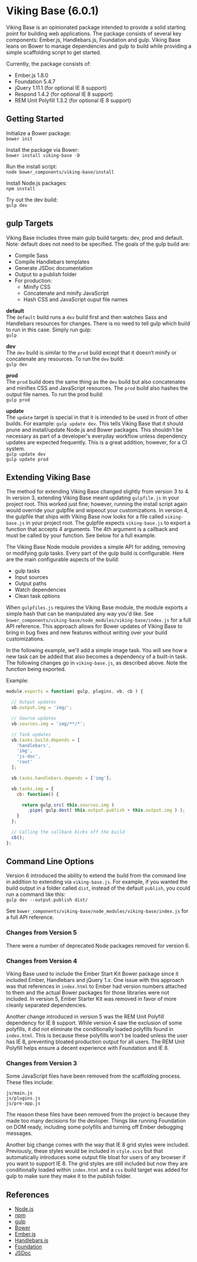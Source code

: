 # Viking Base (6.0.1)

Viking Base is an opinionated package intended to provide a solid starting point for building web applications. The package consists of several key components: Ember.js, Handlebars.js, Foundation and gulp. Viking Base leans on Bower to manage dependencies and gulp to build while providing a simple scaffolding script to get started.

Currently, the package consists of:

* Ember.js 1.8.0
* Foundation 5.4.7
* jQuery 1.11.1 (for optional IE 8 support)
* Respond 1.4.2 (for optional IE 8 support)
* REM Unit Polyfill 1.3.2 (for optional IE 8 support)

## Getting Started

Initialize a Bower package:  
`bower init`

Install the package via Bower:  
`bower install viking-base -D`

Run the install script:  
`node bower_components/viking-base/install`

Install Node.js packages:  
`npm install`

Try out the dev build:  
`gulp dev`

## gulp Targets

Viking Base includes three main gulp build targets: dev, prod and default. Note: default does not need to be specified. The goals of the gulp build are:

* Compile Sass
* Compile Handlebars templates
* Generate JSDoc documentation
* Output to a publish folder
* For production:
    * Minify CSS
    * Concatenate and minify JavaScript
    * Hash CSS and JavaScript ouput file names

**default**  
The `default` build runs a `dev` build first and then watches Sass and Handlebars resources for changes. There is no need to tell gulp which build to run in this case. Simply run gulp:  
`gulp`

**dev**  
The `dev` build is similar to the `prod` build except that it doesn’t minify or concatenate any resources. To run the `dev` build:  
`gulp dev`

**prod**  
The `prod` build does the same thing as the `dev` build but also concatenates and minifies CSS and JavaScript resources. The `prod` build also hashes the output file names. To run the prod build:  
`gulp prod`

**update**  
The `update` target is special in that it is intended to be used in front of other builds. For example: `gulp update dev`. This tells Viking Base that it should prune and install/update Node.js and Bower packages. This shouldn't be necessary as part of a developer's everyday workflow unless dependency updates are expected frequently. This is a great addition, however, for a CI system.  
`gulp update dev`  
`gulp update prod`

## Extending Viking Base

The method for extending Viking Base changed slightly from version 3 to 4. In version 3, extending Viking Base meant updating `gulpfile.js` in your project root. This worked just fine; however, running the install script again would override your gulpfile and wipeout your customizations. In version 4, the gulpfile that ships with Viking Base now looks for a file called `viking-base.js` in your project root. The gulpfile expects `viking-base.js` to export a function that accepts 4 arguments. The 4th argument is a callback and must be called by your function. See below for a full example.

The Viking Base Node module provides a simple API for adding, removing or modifying gulp tasks. Every part of the gulp build is configurable. Here are the main configurable aspects of the build:

* gulp tasks
* Input sources
* Output paths
* Watch dependencies
* Clean task options

When `gulpfiles.js` requires the Viking Base module, the module exports a simple hash that can be manipulated any way you'd like. See `bower_components/viking-base/node_modules/viking-base/index.js` for a full API reference. This approach allows for Bower updates of Viking Base to bring in bug fixes and new features without writing over your build customizations.

In the following example, we'll add a simple image task. You will see how a new task can be added that also becomes a dependency of a built-in task. The following changes go in `viking-base.js`, as described above. Note the function being exported.

Example:

```javascript
module.exports = function( gulp, plugins, vb, cb ) {

  // Output updates
  vb.output.img = 'img/';

  // Source updates
  vb.sources.img = 'img/**/*';

  // Task updates
  vb.tasks.build.depends = [
    'handlebars',
    'img',
    'js-doc',
    'root'
  ];

  vb.tasks.handlebars.depends = ['img'];

  vb.tasks.img = {
    cb: function() {

      return gulp.src( this.sources.img )
        .pipe( gulp.dest( this.output.publish + this.output.img ) );
    }
  };

  // Calling the callback kicks off the build
  cb();
};
```

## Command Line Options

Version 6 introduced the ability to extend the build from the command line in addition to extending via `viking-base.js`. For example, if you wanted the build output in a folder called `dist`, instead of the default `publish`, you could run a command like this:  
`gulp dev --output.publish dist/`

See `bower_components/viking-base/node_modules/viking-base/index.js` for a full API reference.

### Changes from Version 5

There were a number of deprecated Node packages removed for version 6.

### Changes from Version 4

Viking Base used to include the Ember Start Kit Bower package since it included Ember, Handlebars and jQuery 1.x. One issue with this approach was that references in `index.html` to Ember had version numbers attached to them and the actual Bower packages for those libraries were not included. In version 5, Ember Starter Kit was removed in favor of more cleanly separated dependencies.

Another change introduced in version 5 was the REM Unit Polyfill dependency for IE 8 support. While version 4 saw the exclusion of some polyfills, it did not eliminate the conditionally loaded polyfills found in `index.html`. This is because these polyfills won't be loaded unless the user has IE 8, preventing bloated production output for all users. The REM Unit Polyfill helps ensure a decent experience with Foundation and IE 8.

### Changes from Version 3

Some JavaScript files have been removed from the scaffolding process. These files include:
```
js/main.js
js/plugins.js
js/pre-app.js
```

The reason these files have been removed from the project is because they made too many decisions for the devloper. Things like running Foundation on DOM ready, including some polyfills and turning off Ember debugging messages.

Another big change comes with the way that IE 8 grid styles were included. Previously, these styles would be included in `style.scss` but that automatically introduces some output file bloat for users of any browser if you want to support IE 8. The grid styles are still included but now they are conditionally loaded within `index.html` and a `css` build target was added for gulp to make sure they make it to the publish folder.

## References
* [Node.js](http://nodejs.org/)
* [npm](http://npmjs.org/)
* [gulp](http://gulpjs.com/)
* [Bower](http://bower.io/)
* [Ember.js](http://emberjs.com/)
* [Handlebars.js](http://handlebarsjs.com/)
* [Foundation](http://foundation.zurb.com/)
* [JSDoc](http://usejsdoc.org/)
